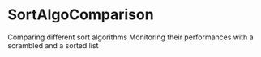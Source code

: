 # SortAlgoComparison

Comparing different sort algorithms
Monitoring their performances with a scrambled and a sorted list

